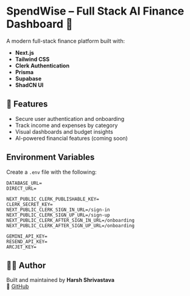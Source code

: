 # SpendWise – Full Stack AI Finance Dashboard 💸

A modern full-stack finance platform built with:
- **Next.js**
- **Tailwind CSS**
- **Clerk Authentication**
- **Prisma**
- **Supabase**
- **ShadCN UI**

## 🚀 Features
- Secure user authentication and onboarding
- Track income and expenses by category
- Visual dashboards and budget insights
- AI-powered financial features (coming soon)

##  Environment Variables

Create a `.env` file with the following:

```
DATABASE_URL=
DIRECT_URL=

NEXT_PUBLIC_CLERK_PUBLISHABLE_KEY=
CLERK_SECRET_KEY=
NEXT_PUBLIC_CLERK_SIGN_IN_URL=/sign-in
NEXT_PUBLIC_CLERK_SIGN_UP_URL=/sign-up
NEXT_PUBLIC_CLERK_AFTER_SIGN_IN_URL=/onboarding
NEXT_PUBLIC_CLERK_AFTER_SIGN_UP_URL=/onboarding

GEMINI_API_KEY=
RESEND_API_KEY=
ARCJET_KEY=
```
## 🧑‍💻 Author

Built and maintained by **Harsh Shrivastava**  
🔗 [GitHub](https://github.com/harsh7401)


